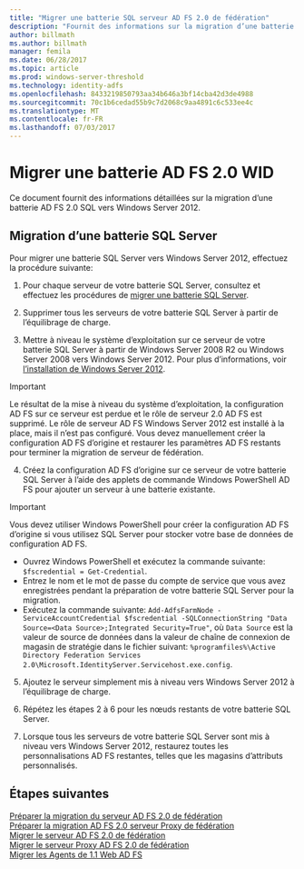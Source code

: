 ```yaml
---
title: "Migrer une batterie SQL serveur AD FS 2.0 de fédération"
description: "Fournit des informations sur la migration d’une batterie SQL server 2.0 AD FS vers Windows Server 2012"
author: billmath
ms.author: billmath
manager: femila
ms.date: 06/28/2017
ms.topic: article
ms.prod: windows-server-threshold
ms.technology: identity-adfs
ms.openlocfilehash: 8433219850793aa34b646a3bf14cba42d3de4988
ms.sourcegitcommit: 70c1b6cedad55b9c7d2068c9aa4891c6c533ee4c
ms.translationtype: MT
ms.contentlocale: fr-FR
ms.lasthandoff: 07/03/2017
---
```

# <a name="migrate-an-ad-fs-20-wid-farm"></a>Migrer une batterie AD FS 2.0 WID  
Ce document fournit des informations détaillées sur la migration d’une batterie AD FS 2.0 SQL vers Windows Server 2012.


## <a name="migrate-a-sql-server-farm"></a>Migration d’une batterie SQL Server  
 Pour migrer une batterie SQL Server vers Windows Server 2012, effectuez la procédure suivante:  
  
1.  Pour chaque serveur de votre batterie SQL Server, consultez et effectuez les procédures de [migrer une batterie SQL Server](prepare-to-migrate-a-sql-server-farm.md).  
  
2.  Supprimer tous les serveurs de votre batterie SQL Server à partir de l’équilibrage de charge.  
  
3.  Mettre à niveau le système d’exploitation sur ce serveur de votre batterie SQL Server à partir de Windows Server 2008 R2 ou Windows Server 2008 vers Windows Server 2012. Pour plus d’informations, voir [l’installation de Windows Server 2012](https://technet.microsoft.com/library/jj134246.aspx).  
  
> [!IMPORTANT]
>  Le résultat de la mise à niveau du système d’exploitation, la configuration AD FS sur ce serveur est perdue et le rôle de serveur 2.0 AD FS est supprimé. Le rôle de serveur AD FS Windows Server 2012 est installé à la place, mais il n’est pas configuré. Vous devez manuellement créer la configuration AD FS d’origine et restaurer les paramètres AD FS restants pour terminer la migration de serveur de fédération.  
  
4.  Créez la configuration AD FS d’origine sur ce serveur de votre batterie SQL Server à l’aide des applets de commande Windows PowerShell AD FS pour ajouter un serveur à une batterie existante.  
  
> [!IMPORTANT]
>  Vous devez utiliser Windows PowerShell pour créer la configuration AD FS d’origine si vous utilisez SQL Server pour stocker votre base de données de configuration AD FS.  

  - Ouvrez Windows PowerShell et exécutez la commande suivante: `$fscredential = Get-Credential`.  
  - Entrez le nom et le mot de passe du compte de service que vous avez enregistrées pendant la préparation de votre batterie SQL Server pour la migration.  
  - Exécutez la commande suivante: `Add-AdfsFarmNode -ServiceAccountCredential $fscredential -SQLConnectionString "Data Source=<Data Source>;Integrated Security=True"`, où `Data Source` est la valeur de source de données dans la valeur de chaîne de connexion de magasin de stratégie dans le fichier suivant: `%programfiles%\Active Directory Federation Services 2.0\Microsoft.IdentityServer.Servicehost.exe.config`.  
  
5.  Ajoutez le serveur simplement mis à niveau vers Windows Server 2012 à l’équilibrage de charge.  
  
6.  Répétez les étapes 2 à 6 pour les nœuds restants de votre batterie SQL Server.  
  
7.  Lorsque tous les serveurs de votre batterie SQL Server sont mis à niveau vers Windows Server 2012, restaurez toutes les personnalisations AD FS restantes, telles que les magasins d’attributs personnalisés.  

## <a name="next-steps"></a>Étapes suivantes
 [Préparer la migration du serveur AD FS 2.0 de fédération](prepare-to-migrate-ad-fs-fed-server.md)   
 [Préparer la migration AD FS 2.0 serveur Proxy de fédération](prepare-to-migrate-ad-fs-fed-proxy.md)   
 [Migrer le serveur AD FS 2.0 de fédération](migrate-the-ad-fs-fed-server.md)   
 [Migrer le serveur Proxy AD FS 2.0 de fédération](migrate-the-ad-fs-2-fed-server-proxy.md)   
 [Migrer les Agents de 1.1 Web AD FS](migrate-the-ad-fs-web-agent.md)



